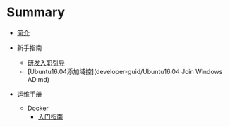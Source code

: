 # Summary

* [简介](README.md)

* 新手指南
    * [研发入职引导](developer-guide/研发入职引导.md)
    * [Ubuntu16.04添加域控](developer-guid/Ubuntu16.04 Join Windows AD.md)

* 运维手册
    * Docker
        * [入门指南](operation/docker/入门指南.md)